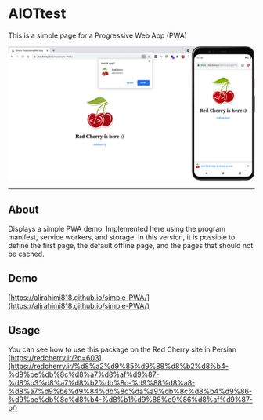 <div align="left">
  <h1 align="left">AIOTtest</h1>
</div>

<p>This is a simple page for a Progressive Web App (PWA)</p>
<p align="center">
  <a href="" rel="noopener">
 <img src="img/screenshot-3.jpg" alt="Project logo"></a>
</p>

---

## About

Displays a simple PWA demo. Implemented here using the program manifest, service workers, and storage. In this version, it is possible to define the first page, the default offline page, and the pages that should not be cached.

## Demo

[https://alirahimi818.github.io/simple-PWA/](https://alirahimi818.github.io/simple-PWA/)


## َUsage

You can see how to use this package on the Red Cherry site in Persian
[https://redcherry.ir/?p=603](https://redcherry.ir/%d8%a2%d9%85%d9%88%d8%b2%d8%b4-%d9%be%db%8c%d8%a7%d8%af%d9%87-%d8%b3%d8%a7%d8%b2%db%8c-%d9%88%d8%a8-%d8%a7%d9%be%d9%84%db%8c%da%a9%db%8c%d8%b4%d9%86-%d9%be%db%8c%d8%b4-%d8%b1%d9%88%d9%86%d8%af%d9%87-p/)

